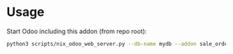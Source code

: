 # Usage

Start Odoo including this addon (from repo root):

```bash
python3 scripts/nix_odoo_web_server.py --db-name mydb --addon sale_order_line_field_from_product_attribute
```
